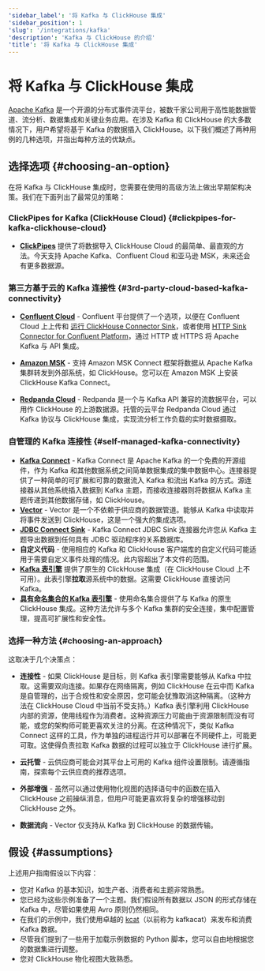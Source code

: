 ```yaml
---
'sidebar_label': '将 Kafka 与 ClickHouse 集成'
'sidebar_position': 1
'slug': '/integrations/kafka'
'description': 'Kafka 与 ClickHouse 的介绍'
'title': '将 Kafka 与 ClickHouse 集成'
---
```



# 将 Kafka 与 ClickHouse 集成

[Apache Kafka](https://kafka.apache.org/) 是一个开源的分布式事件流平台，被数千家公司用于高性能数据管道、流分析、数据集成和关键业务应用。在涉及 Kafka 和 ClickHouse 的大多数情况下，用户希望将基于 Kafka 的数据插入 ClickHouse。以下我们概述了两种用例的几种选项，并指出每种方法的优缺点。

## 选择选项 {#choosing-an-option}

在将 Kafka 与 ClickHouse 集成时，您需要在使用的高级方法上做出早期架构决策。我们在下面列出了最常见的策略：

### ClickPipes for Kafka (ClickHouse Cloud) {#clickpipes-for-kafka-clickhouse-cloud}
* [**ClickPipes**](../clickpipes/kafka.md) 提供了将数据导入 ClickHouse Cloud 的最简单、最直观的方法。今天支持 Apache Kafka、Confluent Cloud 和亚马逊 MSK，未来还会有更多数据源。

### 第三方基于云的 Kafka 连接性 {#3rd-party-cloud-based-kafka-connectivity}
* [**Confluent Cloud**](./confluent/index.md) - Confluent 平台提供了一个选项，以便在 Confluent Cloud 上上传和 [运行 ClickHouse Connector Sink](./confluent/custom-connector.md)，或者使用 [HTTP Sink Connector for Confluent Platform](./confluent/kafka-connect-http.md)，通过 HTTP 或 HTTPS 将 Apache Kafka 与 API 集成。

* [**Amazon MSK**](./msk/index.md) - 支持 Amazon MSK Connect 框架将数据从 Apache Kafka 集群转发到外部系统，如 ClickHouse。您可以在 Amazon MSK 上安装 ClickHouse Kafka Connect。

* [**Redpanda Cloud**](https://cloud.redpanda.com/) - Redpanda 是一个与 Kafka API 兼容的流数据平台，可以用作 ClickHouse 的上游数据源。托管的云平台 Redpanda Cloud 通过 Kafka 协议与 ClickHouse 集成，实现流分析工作负载的实时数据摄取。

### 自管理的 Kafka 连接性 {#self-managed-kafka-connectivity}
* [**Kafka Connect**](./kafka-clickhouse-connect-sink.md) - Kafka Connect 是 Apache Kafka 的一个免费的开源组件，作为 Kafka 和其他数据系统之间简单数据集成的集中数据中心。连接器提供了一种简单的可扩展和可靠的数据流入 Kafka 和流出 Kafka 的方式。源连接器从其他系统插入数据到 Kafka 主题，而接收连接器则将数据从 Kafka 主题传递到其他数据存储，如 ClickHouse。
* [**Vector**](./kafka-vector.md) - Vector 是一个不依赖于供应商的数据管道。能够从 Kafka 中读取并将事件发送到 ClickHouse，这是一个强大的集成选项。
* [**JDBC Connect Sink**](./kafka-connect-jdbc.md) - Kafka Connect JDBC Sink 连接器允许您从 Kafka 主题导出数据到任何具有 JDBC 驱动程序的关系数据库。
* **自定义代码** - 使用相应的 Kafka 和 ClickHouse 客户端库的自定义代码可能适用于需要自定义事件处理的情况。此内容超出了本文件的范围。
* [**Kafka 表引擎**](./kafka-table-engine.md) 提供了原生的 ClickHouse 集成（在 ClickHouse Cloud 上不可用）。此表引擎**拉取**源系统中的数据。这需要 ClickHouse 直接访问 Kafka。
* [**具有命名集合的 Kafka 表引擎**](./kafka-table-engine-named-collections.md) - 使用命名集合提供了与 Kafka 的原生 ClickHouse 集成。这种方法允许与多个 Kafka 集群的安全连接，集中配置管理，提高可扩展性和安全性。

### 选择一种方法 {#choosing-an-approach}
这取决于几个决策点：

* **连接性** - 如果 ClickHouse 是目标，则 Kafka 表引擎需要能够从 Kafka 中拉取。这需要双向连接。如果存在网络隔离，例如 ClickHouse 在云中而 Kafka 是自管理的，出于合规性和安全原因，您可能会犹豫取消这种隔离。（这种方法在 ClickHouse Cloud 中当前不受支持。）Kafka 表引擎利用 ClickHouse 内部的资源，使用线程作为消费者。这种资源压力可能由于资源限制而没有可能，或您的架构师可能更喜欢关注的分离。在这种情况下，类似 Kafka Connect 这样的工具，作为单独的进程运行并可以部署在不同硬件上，可能更可取。这使得负责拉取 Kafka 数据的过程可以独立于 ClickHouse 进行扩展。

* **云托管** - 云供应商可能会对其平台上可用的 Kafka 组件设置限制。请遵循指南，探索每个云供应商的推荐选项。

* **外部增强** - 虽然可以通过使用物化视图的选择语句中的函数在插入 ClickHouse 之前操纵消息，但用户可能更喜欢将复杂的增强移动到 ClickHouse 之外。

* **数据流向** - Vector 仅支持从 Kafka 到 ClickHouse 的数据传输。

## 假设 {#assumptions}

上述用户指南假设以下内容：

* 您对 Kafka 的基本知识，如生产者、消费者和主题非常熟悉。
* 您已经为这些示例准备了一个主题。我们假设所有数据以 JSON 的形式存储在 Kafka 中，尽管如果使用 Avro 原则仍然相同。
* 在我们的示例中，我们使用卓越的 [kcat](https://github.com/edenhill/kcat)（以前称为 kafkacat）来发布和消费 Kafka 数据。
* 尽管我们提到了一些用于加载示例数据的 Python 脚本，您可以自由地根据您的数据集进行调整。
* 您对 ClickHouse 物化视图大致熟悉。
